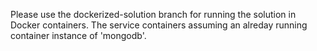 Please use the dockerized-solution branch for running the solution in Docker containers. The service containers assuming an alreday running container instance of 'mongodb'.
